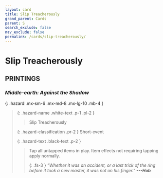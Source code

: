 ```yaml
---
layout: card
title: Slip Treacherously
grand_parent: Cards
parent: S
search_exclude: false
nav_exclude: false
permalink: /cards/slip-treacherously/
---
```


# Slip Treacherously


## PRINTINGS


### _Middle-earth: Against the Shadow_

{: .hazard .mx-sm-6 .mx-md-8 .mx-lg-10 .mb-4 }
> {: .hazard-name .white-text .p-1 .pl-2 }
> > <div class="hazard-mp"></div>
> > <div class="card-name">Slip Treacherously</div>
>
> {: .hazard-classification .pr-2 }
> Short-event
>
> {: .hazard-text .black-text .p-2 }
> > Tap all untapped items in play. Item effects not requiring tapping apply normally. 
> > 
> > {: .fs-3 } 
> > _“Whether it was an accident, or a last trick of the ring before it took a new master, it was not on his finger."_ ***---&#65279;Hob*** 
>


